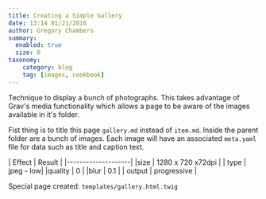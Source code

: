 ```yaml
---
title: Creating a Simple Gallery
date: 13:14 01/21/2016
author: Gregory Chambers
summary:
  enabled: true
  size: 0
taxonomy:
    category: blog
    tag: [images, cookbook]
---
```

Technique to display a bunch of photographs. This takes advantage of Grav's media functionality which allows a page to be aware of the images available in it's folder.

Fist thing is to title this page `gallery.md` instead of `item.md`. Inside the parent folder are a bunch of images. Each image will have an associated `meta.yaml` file for data such as title and caption text.

| Effect | Result |
|--------------------|
|size | 1280 x 720 x72dpi |
| type | jpeg - low|
|quality | 0 |
|blur | 0.1 |
| output | progressive |

Special page created: `templates/gallery.html.twig`
